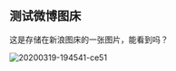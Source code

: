 ## 测试微博图床  

这是存储在新浪图床的一张图片，能看到吗？    

![20200319-194541-ce51](https://tvax2.sinaimg.cn/large/005MEiVMgy1gfs0bf74x0j30pw0pwjzv.jpg)       

